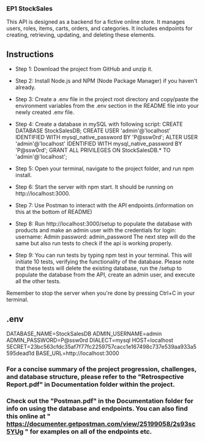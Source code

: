 ### EP1 StockSales

This API is designed as a backend for a fictive online store. It manages users, roles, items, carts, orders, and categories. It includes endpoints for creating, retrieving, updating, and deleting these elements.

## Instructions

- Step 1: Download the project from GitHub and unzip it.

- Step 2: Install Node.js and NPM (Node Package Manager) if you haven't already.

- Step 3: Create a .env file in the project root directory and copy/paste the environment variables from the .env section in the README file into your newly created .env file.

- Step 4: Create a database in mySQL with following script:
    CREATE DATABASE StockSalesDB;
    CREATE USER 'admin'@'localhost' IDENTIFIED WITH mysql_native_password BY 'P@ssw0rd';
    ALTER USER 'admin'@'localhost' IDENTIFIED WITH mysql_native_password BY 'P@ssw0rd';
    GRANT ALL PRIVILEGES ON StockSalesDB.* TO 'admin'@'localhost';

- Step 5: Open your terminal, navigate to the project folder, and run npm install.

- Step 6: Start the server with npm start. It should be running on http://localhost:3000.

- Step 7: Use Postman to interact with the API endpoints.(information on this at the bottom of README)

- Step 8: Run http://localhost:3000/setup to populate the database with products and make an admin user with the credentials for login:
    username: Admin
    password: admin_password
    The next step will do the same but also run tests to check if the api is working properly.

- Step 9: You can run tests by typing npm test in your terminal. This will initiate 10 tests, verifying the functionality of the database. Please note that these tests will delete the existing database, run the /setup to populate the database from the API, create an admin user, and execute all the other tests.

Remember to stop the server when you're done by pressing Ctrl+C in your terminal.


## .env

DATABASE_NAME=StockSalesDB
ADMIN_USERNAME=admin
ADMIN_PASSWORD=P@ssw0rd
DIALECT=mysql
HOST=localhost
SECRET=23bc563cfdc35af7f77fc2259757cacc1e167498c737e539aa933a5595dead1d
BASE_URL=http://localhost:3000


### For a concise summary of the project progression, challenges, and database structure, please refer to the "Retrospective Report.pdf" in Documentation folder within the project.

### Check out the "Postman.pdf" in the Documentation folder for info on using the database and endpoints. You can also find this online at " https://documenter.getpostman.com/view/25199058/2s93sc5YUg " for examples on all of the endpoints etc.